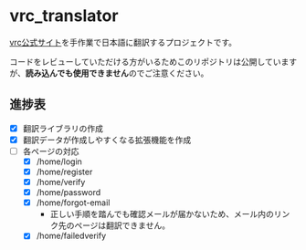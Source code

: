 # vrc_translator

[vrc公式サイト](https://vrchat.com/home)を手作業で日本語に翻訳するプロジェクトです。

コードをレビューしていただける方がいるためこのリポジトリは公開していますが、**読み込んでも使用できません**のでご注意ください。

## 進捗表
- [x] 翻訳ライブラリの作成
- [x] 翻訳データが作成しやすくなる拡張機能を作成
- [ ] 各ページの対応
  - [x] /home/login
  - [x] /home/register
  - [x] /home/verify
  - [x] /home/password
  - [x] /home/forgot-email
    - 正しい手順を踏んでも確認メールが届かないため、メール内のリンク先のページは翻訳できません。
  - [x] /home/failedverify
